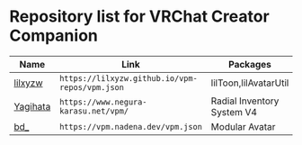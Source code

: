 # Repository list for VRChat Creator Companion

| Name | Link | Packages |
| --- | --- | --- |
| [lilxyzw](https://github.com/lilxyzw/vpm-repos) | `https://lilxyzw.github.io/vpm-repos/vpm.json` | lilToon,lilAvatarUtil |
| [Yagihata](https://booth.pm/ja/items/2278448) | `https://www.negura-karasu.net/vpm/` | Radial Inventory System V4 |
| [bd_](https://github.com/bdunderscore/modular-avatar) | `https://vpm.nadena.dev/vpm.json` | Modular Avatar |
